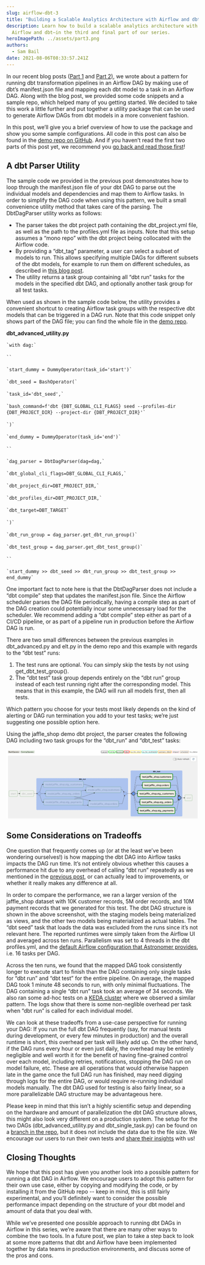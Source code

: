 ```yaml
---
slug: airflow-dbt-3
title: "Building a Scalable Analytics Architecture with Airflow and dbt: Part 3 "
description: Learn how to build a scalable analytics architecture with Apache
  Airflow and dbt—in the third and final part of our series.
heroImagePath: ../assets/part3.png
authors:
  - Sam Bail
date: 2021-08-06T08:33:57.241Z
---
```

In our recent blog posts ([Part 1](https://www.astronomer.io/blog/airflow-dbt-1) and [Part 2)](https://www.astronomer.io/blog/airflow-dbt-2), we wrote about a pattern for running dbt transformation pipelines in an Airflow DAG by making use of dbt’s manifest.json file and mapping each dbt model to a task in an Airflow DAG. Along with the blog post, we provided some code snippets and a sample repo, which helped many of you getting started. We decided to take this work a little further and put together a utility package that can be used to generate Airflow DAGs from dbt models in a more convenient fashion. 

In this post, we’ll give you a brief overview of how to use the package and show you some sample configurations. All code in this post can also be found in the [demo repo on GitHub](https://github.com/astronomer/airflow-dbt-demo). And if you haven’t read the first two parts of this post yet, we recommend you [go back and read those first](https://www.astronomer.io/blog/airflow-dbt-1)!

## A dbt Parser Utility

The sample code we provided in the previous post demonstrates how to loop through the manifest.json file of your dbt DAG to parse out the individual models and dependencies and map them to Airflow tasks. In order to simplify the DAG code when using this pattern, we built a small convenience utility method that takes care of the parsing. The DbtDagParser utility works as follows:

* The parser takes the dbt project path containing the dbt_project.yml file, as well as the path to the profiles.yml file as inputs. Note that this setup assumes a “mono repo” with the dbt project being collocated with the Airflow code.
* By providing a “dbt_tag” parameter, a user can select a subset of models to run. This allows specifying multiple DAGs for different subsets of the dbt models, for example to run them on different schedules, as described in [this blog post](https://www.astronomer.io/blog/airflow-dbt-2).
* The utility returns a task group containing all “dbt run” tasks for the models in the specified dbt DAG, and optionally another task group for all test tasks.

When used as shown in the sample code below, the utility provides a convenient shortcut to creating Airflow task groups with the respective dbt models that can be triggered in a DAG run. Note that this code snippet only shows part of the DAG file; you can find the whole file in the [demo repo](https://github.com/astronomer/airflow-dbt-demo).

<!-- markdownlint-disable MD036 -->
**dbt_advanced_utility.py**

<!-- markdownlint-disable MD040 -->
```
`with dag:`

``

`start_dummy = DummyOperator(task_id='start')`

`dbt_seed = BashOperator(`

`task_id='dbt_seed',`

`bash_command=f'dbt {DBT_GLOBAL_CLI_FLAGS} seed --profiles-dir {DBT_PROJECT_DIR} --project-dir {DBT_PROJECT_DIR}'`

`)`

`end_dummy = DummyOperator(task_id='end')`

``

`dag_parser = DbtDagParser(dag=dag,`

`dbt_global_cli_flags=DBT_GLOBAL_CLI_FLAGS,`

`dbt_project_dir=DBT_PROJECT_DIR,`

`dbt_profiles_dir=DBT_PROJECT_DIR,`

`dbt_target=DBT_TARGET`

`)`

`dbt_run_group = dag_parser.get_dbt_run_group()`

`dbt_test_group = dag_parser.get_dbt_test_group()`

``

`start_dummy >> dbt_seed >> dbt_run_group >> dbt_test_group >> end_dummy`
```

One important fact to note here is that the DbtDagParser does not include a “dbt compile” step that updates the manifest.json file. Since the Airflow scheduler parses the DAG file periodically, having a compile step as part of the DAG creation could potentially incur some unnecessary load for the scheduler. We recommend adding a “dbt compile” step either as part of a CI/CD pipeline, or as part of a pipeline run in production before the Airflow DAG is run.

There are two small differences between the previous examples in dbt_advanced.py and elt.py in the demo repo and this example with regards to the “dbt test” runs:

1. The test runs are optional. You can simply skip the tests by not using get_dbt_test_group().
2. The “dbt test” task group depends entirely on the “dbt run” group instead of each test running right after the corresponding model. This means that in this example, the DAG will run all models first, then all tests. 

Which pattern you choose for your tests most likely depends on the kind of alerting or DAG run termination you add to your test tasks; we’re just suggesting one possible option here.

Using the jaffle_shop demo dbt project, the parser creates the following DAG including two task groups for the “dbt_run” and “dbt_test” tasks:

![DAG including two task groups for the “dbt_run” and “dbt_test” tasks](../assets/image1.png)

## Some Considerations on Tradeoffs

One question that frequently comes up (or at the least we’ve been wondering ourselves!) is how mapping the dbt DAG into Airflow tasks impacts the DAG run time. It’s not entirely obvious whether this causes a performance hit due to any overhead of calling “dbt run” repeatedly as we mentioned in the [previous post](https://www.astronomer.io/blog/airflow-dbt-2), or can actually lead to improvements, or whether it really makes any difference at all. 

In order to compare the performance, we ran a larger version of the jaffle_shop dataset with 10K customer records, 5M order records, and 10M payment records that we generated for this test. The dbt DAG structure is shown in the above screenshot, with the staging models being materialized as views, and the other two models being materialized as actual tables. The “dbt seed” task that loads the data was excluded from the runs since it’s not relevant here. The reported runtimes were simply taken from the Airflow UI and averaged across ten runs. Parallelism was set to 4 threads in the dbt profiles.yml, and the [default Airflow configuration that Astronomer provides](https://www.astronomer.io/guides/airflow-scaling-workers), i.e. 16 tasks per DAG. 

Across the ten runs, we found that the mapped DAG took consistently longer to execute start to finish than the DAG containing only single tasks for “dbt run” and “dbt test” for the entire pipeline. On average, the mapped DAG took 1 minute 48 seconds to run, with only minimal fluctuations. The DAG containing a single “dbt run” task took an average of 34 seconds. We also ran some ad-hoc tests on a [KEDA cluster](https://www.astronomer.io/blog/the-keda-autoscaler) where we observed a similar pattern. The logs show that there is some non-neglible overhead per task when “dbt run” is called for each individual model.

We can look at these tradeoffs from a use-case perspective for running your DAG: If you run the full dbt DAG frequently (say, for manual tests during development, or every few minutes in production) and the overall runtime is short, this overhead per task will likely add up. On the other hand, if the DAG runs every hour or even just daily, the overhead may be entirely negligible and well worth it for the benefit of having fine-grained control over each model, including retries, notifications, stopping the DAG run on model failure, etc. These are all operations that would otherwise happen late in the game once the full DAG run has finished, may need digging through logs for the entire DAG, or would require re-running individual models manually. The dbt DAG used for testing is also fairly linear, so a more parallelizable DAG structure may be advantageous here.

Please keep in mind that this isn’t a highly scientific setup and depending on the hardware and amount of parallelization the dbt DAG structure allows, this might also look very different on a production system. The setup for the two DAGs (dbt_advanced_utility.py and dbt_single_task.py) can be found on a [branch in the repo](https://github.com/spbail/airflow-dbt-demo/tree/sam/perf_tests), but it does not include the data due to the file size. We encourage our users to run their own tests and [share their insights](https://astronomer.io/contact) with us! 

## Closing Thoughts

We hope that this post has given you another look into a possible pattern for running a dbt DAG in Airflow. We encourage users to adopt this pattern for their own use case, either by copying and modifying the code, or by installing it from the GitHub repo -- keep in mind, this is still fairly experimental, and you’ll definitely want to consider the possible performance impact depending on the structure of your dbt model and amount of data that you deal with.

While we’ve presented one possible approach to running dbt DAGs in Airflow in this series, we’re aware that there are many other ways to combine the two tools. In a future post, we plan to take a step back to look at some more patterns that dbt and Airflow have been implemented together by data teams in production environments, and discuss some of the pros and cons.
